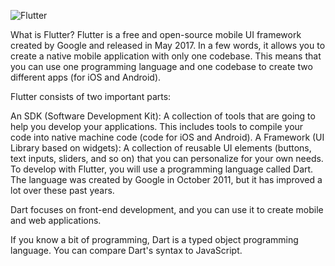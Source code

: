 ![Flutter](https://user-images.githubusercontent.com/73144855/127227640-07449388-be61-4675-88c7-86dc1058cbef.jpg)

What is Flutter?
Flutter is a free and open-source mobile UI framework created by Google and released in May 2017. In a few words, it allows you to create a native mobile application with only one codebase. This means that you can use one programming language and one codebase to create two different apps (for iOS and Android).

Flutter consists of two important parts:

An SDK (Software Development Kit): A collection of tools that are going to help you develop your applications. This includes tools to compile your code into native machine code (code for iOS and Android).
A Framework (UI Library based on widgets): A collection of reusable UI elements (buttons, text inputs, sliders, and so on) that you can personalize for your own needs.
To develop with Flutter, you will use a programming language called Dart. The language was created by Google in October 2011, but it has improved a lot over these past years.

Dart focuses on front-end development, and you can use it to create mobile and web applications.

If you know a bit of programming, Dart is a typed object programming language. You can compare Dart's syntax to JavaScript.
